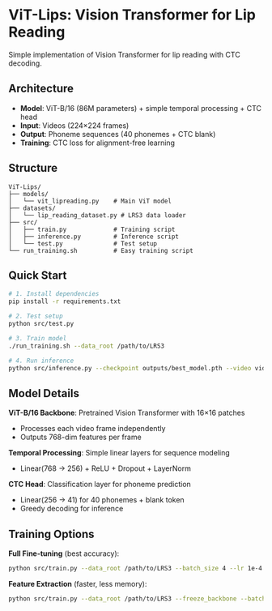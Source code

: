 # ViT-Lips: Vision Transformer for Lip Reading

Simple implementation of Vision Transformer for lip reading with CTC decoding.

## Architecture

- **Model**: ViT-B/16 (86M parameters) + simple temporal processing + CTC head
- **Input**: Videos (224×224 frames) 
- **Output**: Phoneme sequences (40 phonemes + CTC blank)
- **Training**: CTC loss for alignment-free learning

## Structure

```
ViT-Lips/
├── models/
│   └── vit_lipreading.py    # Main ViT model
├── datasets/
│   └── lip_reading_dataset.py # LRS3 data loader
├── src/
│   ├── train.py             # Training script
│   ├── inference.py         # Inference script
│   └── test.py              # Test setup
└── run_training.sh          # Easy training script
```

## Quick Start

```bash
# 1. Install dependencies
pip install -r requirements.txt

# 2. Test setup
python src/test.py

# 3. Train model
./run_training.sh --data_root /path/to/LRS3

# 4. Run inference
python src/inference.py --checkpoint outputs/best_model.pth --video video.mp4
```

## Model Details

**ViT-B/16 Backbone**: Pretrained Vision Transformer with 16×16 patches
- Processes each video frame independently
- Outputs 768-dim features per frame

**Temporal Processing**: Simple linear layers for sequence modeling
- Linear(768 → 256) + ReLU + Dropout + LayerNorm

**CTC Head**: Classification layer for phoneme prediction
- Linear(256 → 41) for 40 phonemes + blank token
- Greedy decoding for inference

## Training Options

**Full Fine-tuning** (best accuracy):
```bash
python src/train.py --data_root /path/to/LRS3 --batch_size 4 --lr 1e-4
```

**Feature Extraction** (faster, less memory):
```bash
python src/train.py --data_root /path/to/LRS3 --freeze_backbone --batch_size 8 --lr 1e-3
```